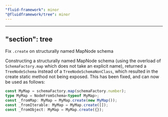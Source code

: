 ```yaml
---
"fluid-framework": minor
"@fluidframework/tree": minor
---
```

---
"section": tree
---

Fix `.create` on structurally named MapNode schema

Constructing a structurally named MapNode schema (using the overload of `SchemaFactory.map` which does not take an explicit name), returned a `TreeNodeSchema` instead of a `TreeNodeSchemaNonClass`, which resulted in the create static method not being exposed.
This has been fixed, and can now be used as follows:

```typescript
const MyMap = schemaFactory.map(schemaFactory.number);
type MyMap = NodeFromSchema<typeof MyMap>;
const _fromMap: MyMap = MyMap.create(new MyMap());
const _fromIterable: MyMap = MyMap.create([]);
const _fromObject: MyMap = MyMap.create({});
```
